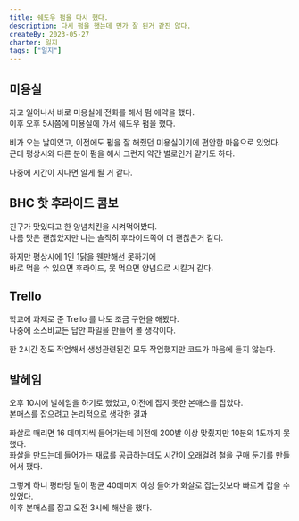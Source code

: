 ```yaml
---
title: 쉐도우 펌을 다시 했다.
description: 다시 펌을 했는데 먼가 잘 된거 같진 않다.
createBy: 2023-05-27
charter: 일지
tags: ["일지"]
---
```


## 미용실

자고 일어나서 바로 미용실에 전화를 해서 펌 에약을 했다.  
이후 오후 5시쯤에 미용실에 가서 쉐도우 펌을 했다.

비가 오는 날이였고, 이전에도 펌을 잘 해줬던 미용실이기에 편안한 마음으로 있었다.  
근데 평상시와 다른 분이 펌을 해서 그런지 약간 별로인거 같기도 하다.

나중에 시간이 지나면 알게 될 거 같다.

## BHC 핫 후라이드 콤보

친구가 맛있다고 한 양념치킨을 시켜먹어봤다.  
나름 맛은 괜찮았지만 나는 솔직히 후라이드쪽이 더 괜찮은거 같다.

하지만 평상시에 1인 1닭을 웬만해선 못하기에  
바로 먹을 수 있으면 후라이드, 못 먹으면 양념으로 시킬거 같다.

## Trello

학교에 과제로 준 Trello 를 나도 조금 구현을 해봤다.  
나중에 소스비교든 답안 파일을 만들어 볼 생각이다.

한 2시간 정도 작업해서 생성관련된건 모두 작업했지만 코드가 마음에 들지 않는다.

## 발헤임

오후 10시에 발헤임을 하기로 했었고, 이전에 잡지 못한 본매스를 잡았다.  
본매스를 잡으려고 논리적으로 생각한 결과

화살로 때리면 16 데미지씩 들어가는데 이전에 200발 이상 맞췄지만 10분의 1도까지 못했다.  
화살을 만드는데 들어가는 재료를 공급하는데도 시간이 오래걸려 철을 구매 둔기를 만들어서 팼다.

그렇게 하니 평타당 딜이 평균 40데미지 이상 들어가 화살로 잡는것보다 빠르게 잡을 수 있었다.  
이후 본매스를 잡고 오전 3시에 해산을 했다.
